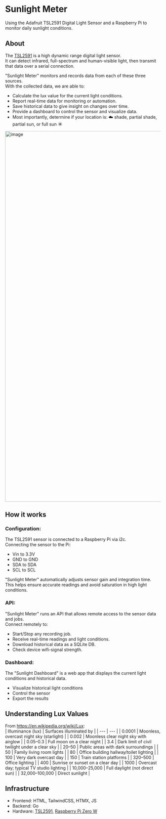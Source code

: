 # Sunlight Meter
Using the Adafruit TSL2591 Digital Light Sensor and a Raspberry Pi to monitor daily sunlight conditions.  


## About
The [TSL2591](https://www.adafruit.com/product/1980) is a high dynamic range digital light sensor.  
It can detect infrared, full-spectrum and human-visible light, then transmit that data over a serial connection.   


"Sunlight Meter" monitors and records data from each of these three sources.  
With the collected data, we are able to:  
- Calculate the lux value for the current light conditions.
- Report real-time data for monitoring or automation.
- Save historical data to give insight on changes over time.
- Provide a dashboard to control the sensor and visualize data.
- Most importantly, determine if your location is: ☁️ shade, partial shade, partial sun, or full sun ☀️

<img width="1200" alt="image" src="https://github.com/Ztkent/sunlight-meter/assets/7357311/d3c37483-02c9-477a-b3bd-b2ad3ff151a2">



## How it works
### Configuration: 
The TSL2591 sensor is connected to a Raspberry Pi via i2c.  
Connecting the sensor to the Pi:
- Vin to 3.3V
- GND to GND
- SDA to SDA
- SCL to SCL

"Sunlight Meter" automatically adjusts sensor gain and integration time.  
This helps ensure accurate readings and avoid saturation in high light conditions.  

### API:
"Sunlight Meter" runs an API that allows remote access to the sensor data and jobs.  
Connect remotely to:
- Start/Stop any recording job.
- Receive real-time readings and light conditions. 
- Download historical data as a SQLite DB.
- Check device wifi-signal strength.

### Dashboard:
The "Sunlight Dashboard" is a web app that displays the current light conditions and historical data.  
- Visualize historical light conditions
- Control the sensor
- Export the results

## Understanding Lux Values
From https://en.wikipedia.org/wiki/Lux:  
| Illuminance (lux) | Surfaces illuminated by |
| --- | --- |
| 0.0001 | Moonless, overcast night sky (starlight) |
| 0.002 | Moonless clear night sky with airglow |
| 0.05–0.3 | Full moon on a clear night |
| 3.4 | Dark limit of civil twilight under a clear sky |
| 20–50 | Public areas with dark surroundings |
| 50 | Family living room lights |
| 80 | Office building hallway/toilet lighting |
| 100 | Very dark overcast day |
| 150 | Train station platforms |
| 320–500 | Office lighting |
| 400 | Sunrise or sunset on a clear day |
| 1000 | Overcast day; typical TV studio lighting |
| 10,000–25,000 | Full daylight (not direct sun) |
| 32,000–100,000 | Direct sunlight |

## Infrastructure
- Frontend: HTML, TailwindCSS, HTMX, JS
- Backend: Go
- Hardware: [TSL2591](https://www.adafruit.com/product/1980), [Raspberry Pi Zero W](https://www.adafruit.com/product/3400)
